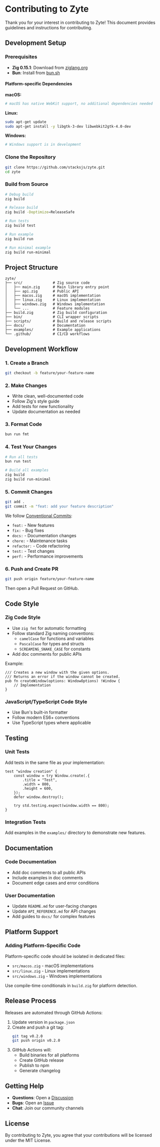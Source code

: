 # Contributing to Zyte

Thank you for your interest in contributing to Zyte! This document provides guidelines and instructions for contributing.

## Development Setup

### Prerequisites

- **Zig 0.15.1**: Download from [ziglang.org](https://ziglang.org/download/)
- **Bun**: Install from [bun.sh](https://bun.sh)

#### Platform-specific Dependencies

**macOS:**
```bash
# macOS has native WebKit support, no additional dependencies needed
```

**Linux:**
```bash
sudo apt-get update
sudo apt-get install -y libgtk-3-dev libwebkit2gtk-4.0-dev
```

**Windows:**
```bash
# Windows support is in development
```

### Clone the Repository

```bash
git clone https://github.com/stacksjs/zyte.git
cd zyte
```

### Build from Source

```bash
# Debug build
zig build

# Release build
zig build -Doptimize=ReleaseSafe

# Run tests
zig build test

# Run example
zig build run

# Run minimal example
zig build run-minimal
```

## Project Structure

```
zyte/
├── src/              # Zig source code
│   ├── main.zig      # Main library entry point
│   ├── api.zig       # Public API
│   ├── macos.zig     # macOS implementation
│   ├── linux.zig     # Linux implementation
│   ├── windows.zig   # Windows implementation
│   └── ...           # Feature modules
├── build.zig         # Zig build configuration
├── bin/              # CLI wrapper scripts
├── scripts/          # Build and release scripts
├── docs/             # Documentation
├── examples/         # Example applications
└── .github/          # CI/CD workflows
```

## Development Workflow

### 1. Create a Branch

```bash
git checkout -b feature/your-feature-name
```

### 2. Make Changes

- Write clean, well-documented code
- Follow Zig's style guide
- Add tests for new functionality
- Update documentation as needed

### 3. Format Code

```bash
bun run fmt
```

### 4. Test Your Changes

```bash
# Run all tests
bun run test

# Build all examples
zig build
zig build run-minimal
```

### 5. Commit Changes

```bash
git add .
git commit -m "feat: add your feature description"
```

We follow [Conventional Commits](https://www.conventionalcommits.org/):
- `feat:` - New features
- `fix:` - Bug fixes
- `docs:` - Documentation changes
- `chore:` - Maintenance tasks
- `refactor:` - Code refactoring
- `test:` - Test changes
- `perf:` - Performance improvements

### 6. Push and Create PR

```bash
git push origin feature/your-feature-name
```

Then open a Pull Request on GitHub.

## Code Style

### Zig Code Style

- Use `zig fmt` for automatic formatting
- Follow standard Zig naming conventions:
  - `camelCase` for functions and variables
  - `PascalCase` for types and structs
  - `SCREAMING_SNAKE_CASE` for constants
- Add doc comments for public APIs

Example:
```zig
/// Creates a new window with the given options.
/// Returns an error if the window cannot be created.
pub fn createWindow(options: WindowOptions) !Window {
    // Implementation
}
```

### JavaScript/TypeScript Code Style

- Use Bun's built-in formatter
- Follow modern ES6+ conventions
- Use TypeScript types where applicable

## Testing

### Unit Tests

Add tests in the same file as your implementation:

```zig
test "window creation" {
    const window = try Window.create(.{
        .title = "Test",
        .width = 800,
        .height = 600,
    });
    defer window.destroy();

    try std.testing.expect(window.width == 800);
}
```

### Integration Tests

Add examples in the `examples/` directory to demonstrate new features.

## Documentation

### Code Documentation

- Add doc comments to all public APIs
- Include examples in doc comments
- Document edge cases and error conditions

### User Documentation

- Update `README.md` for user-facing changes
- Update `API_REFERENCE.md` for API changes
- Add guides to `docs/` for complex features

## Platform Support

### Adding Platform-Specific Code

Platform-specific code should be isolated in dedicated files:
- `src/macos.zig` - macOS implementations
- `src/linux.zig` - Linux implementations
- `src/windows.zig` - Windows implementations

Use compile-time conditionals in `build.zig` for platform detection.

## Release Process

Releases are automated through GitHub Actions:

1. Update version in `package.json`
2. Create and push a git tag:
   ```bash
   git tag v0.2.0
   git push origin v0.2.0
   ```
3. GitHub Actions will:
   - Build binaries for all platforms
   - Create GitHub release
   - Publish to npm
   - Generate changelog

## Getting Help

- **Questions**: Open a [Discussion](https://github.com/stacksjs/zyte/discussions)
- **Bugs**: Open an [Issue](https://github.com/stacksjs/zyte/issues)
- **Chat**: Join our community channels

## License

By contributing to Zyte, you agree that your contributions will be licensed under the MIT License.
